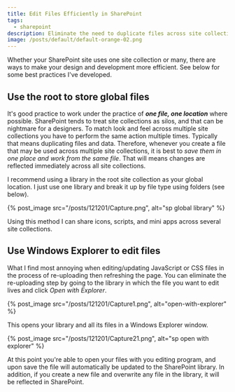 ```yaml
---
title: Edit Files Efficiently in SharePoint
tags:
  - sharepoint
description: Eliminate the need to duplicate files across site collections.
image: /posts/default/default-orange-02.png
---
```


Whether your SharePoint site uses one site collection or many, there are ways to make your design and development more efficient. See below for some best practices I've developed.

## Use the root to store global files

It's good practice to work under the practice of **_one file, one location_** where possible. SharePoint tends to treat site collections as silos, and that can be nightmare for a designers. To match look and feel across multiple site collections you have to perform the same action multiple times. Typically that means duplicating files and data. Therefore, whenever you create a file that may be used across multiple site collections, it is best to _save them in one place and work from the same file_. That will means changes are reflected immediately across all site collections.

I recommend using a library in the root site collection as your global location. I just use one library and break it up by file type using folders (see below).

{% post_image src="/posts/121201/Capture.png", alt="sp global library" %}

Using this method I can share icons, scripts, and mini apps across several site collections.

## Use Windows Explorer to edit files

What I find most annoying when editing/updating JavaScript or CSS files in the process of re-uploading then refreshing the page. You can eliminate the re-uploading step by going to the library in which the file you want to edit lives and click *Open with Explorer*.

{% post_image src="/posts/121201/Capture1.png", alt="open-with-explorer" %}

This opens your library and all its files in a Windows Explorer window.

{% post_image src="/posts/121201/Capture21.png", alt="sp open with explorer" %}

At this point you're able to open your files with you editing program, and upon save the file will automatically be updated to the SharePoint library. In addition, if you create a new file and overwrite any file in the library, it will be reflected in SharePoint.
